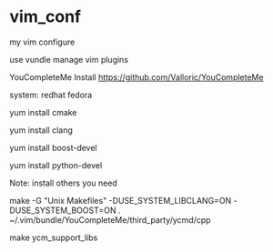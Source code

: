 vim_conf
========
my vim configure


use vundle manage vim plugins

YouCompleteMe Install https://github.com/Valloric/YouCompleteMe

system: redhat fedora

yum install cmake

yum install clang

yum install boost-devel

yum install python-devel

Note: install others you need

make -G "Unix Makefiles" -DUSE_SYSTEM_LIBCLANG=ON 
-DUSE_SYSTEM_BOOST=ON . ~/.vim/bundle/YouCompleteMe/third_party/ycmd/cpp

make ycm_support_libs

